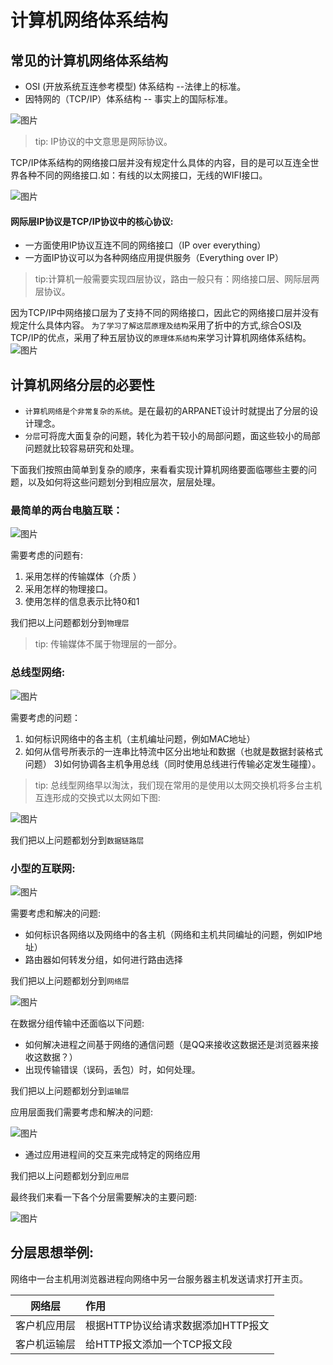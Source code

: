 # 计算机网络体系结构

## 常见的计算机网络体系结构

- OSI (开放系统互连参考模型) 体系结构 --法律上的标准。
- 因特网的（TCP/IP）体系结构 -- 事实上的国际标准。

 ![图片](../imgs/network/10.jpg)

 > tip: IP协议的中文意思是网际协议。

 TCP/IP体系结构的网络接口层并没有规定什么具体的内容，目的是可以互连全世界各种不同的网络接口.如：有线的以太网接口，无线的WIFI接口。

  ![图片](../imgs/network/11.jpg)

  
  #### 网际层IP协议是TCP/IP协议中的核心协议:

   - 一方面使用IP协议互连不同的网络接口（IP over everything）
   - 一方面IP协议可以为各种网络应用提供服务（Everything over IP）

  >tip:计算机一般需要实现四层协议，路由一般只有：网络接口层、网际层两层协议。

 因为TCP/IP中网络接口层为了支持不同的网络接口，因此它的网络接口层并没有规定什么具体内容。 `为了学习了解这层原理及结构`采用了折中的方式,综合OSI及TCP/IP的优点，采用了种五层协议的`原理体系结构`来学习计算机网络体系结构。
  ![图片](../imgs/network/12.jpg)

## 计算机网络分层的必要性
- `计算机网络是个非常复杂的系统`。是在最初的ARPANET设计时就提出了分层的设计理念。
- `分层`可将庞大面复杂的问题，转化为若干较小的局部问题，面这些较小的局部问题就比较容易研究和处理。

下面我们按照由简单到复杂的顺序，来看看实现计算机网络要面临哪些主要的问题，以及如何将这些问题划分到相应层次，层层处理。

###  最简单的两台电脑互联：

  ![图片](../imgs/network/13.jpg)

需要考虑的问题有:
 1) 采用怎样的传输媒体（介质 ）
 2) 采用怎样的物理接口。
 3) 使用怎样的信息表示比特0和1

 我们把以上问题都划分到`物理层`

> tip: 传输媒体不属于物理层的一部分。

### 总线型网络:

 ![图片](../imgs/network/14.jpg)

需要考虑的问题：
 1) 如何标识网络中的各主机（主机编址问题，例如MAC地址）
 2) 如何从信号所表示的一连串比特流中区分出地址和数据（也就是数据封装格式问题）
 3)如何协调各主机争用总线（同时使用总线进行传输必定发生碰撞）。
>tip: 总线型网络早以淘汰，我们现在常用的是使用以太网交换机将多台主机互连形成的交换式以太网如下图:

 ![图片](../imgs/network/15.jpg)

 我们把以上问题都划分到`数据链路层`

 ### 小型的互联网:
  ![图片](../imgs/network/16.jpg)

 需要考虑和解决的问题:

 - 如何标识各网络以及网络中的各主机（网络和主机共同编址的问题，例如IP地址）
 - 路由器如何转发分组，如何进行路由选择

 我们把以上问题都划分到`网络层`

   ![图片](../imgs/network/17.jpg)

在数据分组传输中还面临以下问题:

- 如何解决进程之间基于网络的通信问题（是QQ来接收这数据还是浏览器来接收这数据？）
- 出现传输错误（误码，丢包）时，如何处理。

 我们把以上问题都划分到`运输层`

 应用层面我们需要考虑和解决的问题:

 ![图片](../imgs/network/18.jpg)

 - 通过应用进程间的交互来完成特定的网络应用
>
 我们把以上问题都划分到`应用层`

 最终我们来看一下各个分层需要解决的主要问题:

  ![图片](../imgs/network/19.jpg)

## 分层思想举例:

网络中一台主机用浏览器进程向网络中另一台服务器主机发送请求打开主页。

| 网络层        | 作用    |
| --------   | :-----   |
| 客户机应用层 |根据HTTP协议给请求数据添加HTTP报文 |
| 客户机运输层 |给HTTP报文添加一个TCP报文段 |
